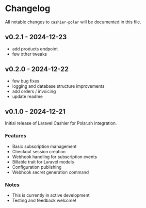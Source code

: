 # Changelog

All notable changes to `cashier-polar` will be documented in this file.

## v0.2.1 - 2024-12-23

- add products endpoint
- few other tweaks

## v0.2.0 - 2024-12-22

- few bug fixes
- logging and database structure improvements
- add orders / invoicing
- update readme

## v0.1.0  - 2024-12-21

Initial release of Laravel Cashier for Polar.sh integration.

### Features

- Basic subscription management
- Checkout session creation
- Webhook handling for subscription events
- Billable trait for Laravel models
- Configuration publishing
- Webhook secret generation command

### Notes

- This is currently in active development
- Testing and feedback welcome!
